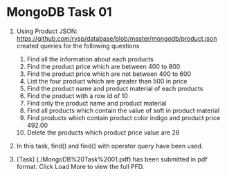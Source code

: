 # MongoDB Task 01

1. Using Product JSON: https://github.com/rvsp/database/blob/master/mongodb/product.json created queries for the following questions

    1. Find all the information about each products
    2. Find the product price which are between 400 to 800
    3. Find the product price which are not between 400 to 600
    4. List the four product which are greater than 500 in price 
    5. Find the product name and product material of each products
    6. Find the product with a row id of 10
    7. Find only the product name and product material
    8. Find all products which contain the value of soft in product material 
    9. Find products which contain product color indigo  and product price 492.00
    10. Delete the products which product price value are 28

2. In this task, find() and find() with operator query have been used.
3. [Task] (./MongoDB%20Task%2001.pdf) has been submitted in pdf format. Click Load More to view the full PFD.


